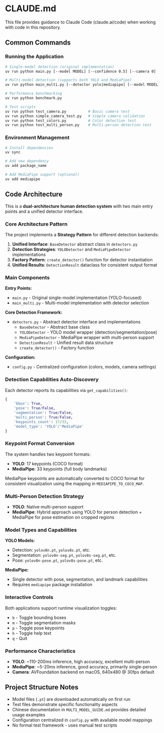 # CLAUDE.md

This file provides guidance to Claude Code (claude.ai/code) when working with code in this repository.

## Common Commands

### Running the Application
```bash
# Single-model detection (original implementation)
uv run python main.py [--model MODEL] [--confidence 0.5] [--camera 0] [--pose]

# Multi-model detection (supports both YOLO and MediaPipe)
uv run python main_multi.py [--detector yolo|mediapipe] [--model MODEL] [--confidence 0.5]

# Performance benchmarking
uv run python benchmark.py

# Test scripts
uv run python test_camera.py          # Basic camera test
uv run python simple_camera_test.py   # Simple camera validation
uv run python test_colors.py          # Color detection test
uv run python test_multi_person.py    # Multi-person detection test
```

### Environment Management
```bash
# Install dependencies
uv sync

# Add new dependency
uv add package_name

# Add MediaPipe support (optional)
uv add mediapipe
```

## Code Architecture

This is a **dual-architecture human detection system** with two main entry points and a unified detector interface.

### Core Architecture Pattern
The project implements a **Strategy Pattern** for different detection backends:

1. **Unified Interface**: `BaseDetector` abstract class in `detectors.py`
2. **Detection Strategies**: `YOLODetector` and `MediaPipeDetector` implementations
3. **Factory Pattern**: `create_detector()` function for detector instantiation
4. **Unified Results**: `DetectionResult` dataclass for consistent output format

### Main Components

**Entry Points:**
- `main.py` - Original single-model implementation (YOLO-focused)
- `main_multi.py` - Multi-model implementation with detector selection

**Core Detection Framework:**
- `detectors.py` - Abstract detector interface and implementations
  - `BaseDetector` - Abstract base class
  - `YOLODetector` - YOLO model wrapper (detection/segmentation/pose)  
  - `MediaPipeDetector` - MediaPipe wrapper with multi-person support
  - `DetectionResult` - Unified result data structure
  - `create_detector()` - Factory function

**Configuration:**
- `config.py` - Centralized configuration (colors, models, camera settings)

### Detection Capabilities Auto-Discovery
Each detector reports its capabilities via `get_capabilities()`:
```python
{
    'bbox': True,
    'pose': True/False,
    'segmentation': True/False, 
    'multi_person': True/False,
    'keypoints_count': 17/33,
    'model_type': 'YOLO'/'MediaPipe'
}
```

### Keypoint Format Conversion
The system handles two keypoint formats:
- **YOLO**: 17 keypoints (COCO format)
- **MediaPipe**: 33 keypoints (full body landmarks)

MediaPipe keypoints are automatically converted to COCO format for consistent visualization using the mapping in `MEDIAPIPE_TO_COCO_MAP`.

### Multi-Person Detection Strategy
- **YOLO**: Native multi-person support
- **MediaPipe**: Hybrid approach using YOLO for person detection + MediaPipe for pose estimation on cropped regions

### Model Types and Capabilities
**YOLO Models:**
- Detection: `yolov8n.pt`, `yolov8s.pt`, etc.
- Segmentation: `yolov8n-seg.pt`, `yolov8s-seg.pt`, etc.  
- Pose: `yolov8n-pose.pt`, `yolov8s-pose.pt`, etc.

**MediaPipe:**
- Single detector with pose, segmentation, and landmark capabilities
- Requires `mediapipe` package installation

### Interactive Controls
Both applications support runtime visualization toggles:
- `b` - Toggle bounding boxes
- `m` - Toggle segmentation masks
- `p` - Toggle pose keypoints  
- `h` - Toggle help text
- `q` - Quit

### Performance Characteristics
- **YOLO**: ~110-200ms inference, high accuracy, excellent multi-person
- **MediaPipe**: ~5-20ms inference, good accuracy, primarily single-person
- **Camera**: AVFoundation backend on macOS, 640x480 @ 30fps default

## Project Structure Notes
- Model files (`.pt`) are downloaded automatically on first run
- Test files demonstrate specific functionality aspects
- Chinese documentation in `MULTI_MODEL_GUIDE.md` provides detailed usage examples
- Configuration centralized in `config.py` with available model mappings
- No formal test framework - uses manual test scripts
